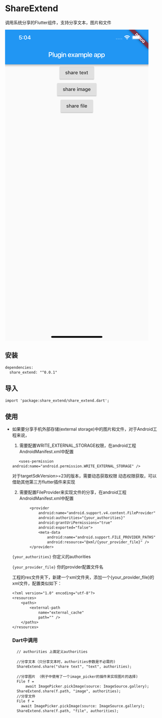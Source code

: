 # ShareExtend
调用系统分享的Flutter组件，支持分享文本，图片和文件

![screenshot](./screenshot.png)


## 安装

```
dependencies:
  share_extend: "^0.0.1"
```
## 导入
```
import 'package:share_extend/share_extend.dart';
```

## 使用

* 如果要分享手机外部存储(external storage)中的图片和文件，对于Android工程来说，
   1) 需要配置WRITE_EXTERNAL_STORAGE权限，在android工程AndroidManifest.xml中配置
   ```
      <uses-permission android:name="android.permission.WRITE_EXTERNAL_STORAGE" />
   ```
    对于targetSdkVersion>=23的版本，需要动态获取权限
    动态权限获取，可以借助其他第三方flutter插件来实现

   2) 需要配置FileProvider来实现文件的分享，在android工程AndroidManifest.xml中配置
   
  ```
          <provider
              android:name="android.support.v4.content.FileProvider"
              android:authorities="{your_authorities}"
              android:grantUriPermissions="true"
              android:exported="false">
              <meta-data
                  android:name="android.support.FILE_PROVIDER_PATHS"
                  android:resource="@xml/{your_provider_file}" />
          </provider>
  ```
  ```{your_authorities}```  你定义的authorities

  ```{your_provider_file}```  你的provider配置文件名

  工程的res文件夹下，新建一个xml文件夹，添加一个{your_provider_file}的xml文件，配置类似如下：

  ```
  <?xml version="1.0" encoding="utf-8"?>
  <resources>
      <paths>
          <external-path
              name="external_cache"
              path="" />
      </paths>
  </resources>
  ```
  ### Dart中调用

  ```
    // authorities 上面定义authorities
    
    //分享文本（只分享文本时，authorities参数是不必需的)
    ShareExtend.share("share text", "text", authorities);
    
    //分享图片 （例子中使用了一个image_picker的插件来实现图片的选择)
    File f =
        await ImagePicker.pickImage(source: ImageSource.gallery);
    ShareExtend.share(f.path, "image", authorities);
    //分享文件
    File f =
      await ImagePicker.pickImage(source: ImageSource.gallery);
    ShareExtend.share(f.path, "file", authorities);   
  ```

